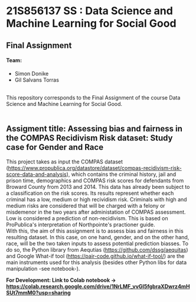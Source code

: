 # 21S856137 SS : Data Science and Machine Learning for Social Good
## Final Assignment
#### Team: 
  - Simon Donike 
  - Gil Salvans Torras 
 <br>
This repository corresponds to the Final Assignment of the course Data Science and Machine Learning for Social Good. <br> <br>

## Assigment title: Assessing bias and fairness in the COMPAS Recidivism Risk dataset: Study case for Gender and Race 
This project takes as input the COMPAS dataset (https://www.propublica.org/datastore/dataset/compas-recidivism-risk-score-data-and-analysis), which contains the criminal history, jail and prison time, demographics and COMPAS risk scores for defendants from Broward County from 2013 and 2014. This data has already been subject to a classification on the risk scores. Its results represent whether each criminal has a low, medium or high recividism risk. Criminals with high and medium risks are considered that will be charged with a felony or misdemenor in the two years after administation of COMPAS assessment. Low is considered a prediction of non-recidivism. This is based on ProPublica's interpretation of Northpointe's practioner guide. <br>
With this, the aim of this assignment is to assess bias and fairness in this resulting dataset. In this case, on one hand, gender, and on the other hand, race, will be the two taken inputs to assess potential prediction biasses. To do so, the Python library from Aequtias (https://github.com/dssg/aequitas) and Google What-if tool (https://pair-code.github.io/what-if-tool/) are the main instruments used for this analysis (besides other Python libs for data manipulation -see notebook-). 

<b>For Development: Link to Colab notebook -> https://colab.research.google.com/drive/1NrLMF_vvGI5fgbraXDwrz4mHSUt7mmM0?usp=sharing </b>

